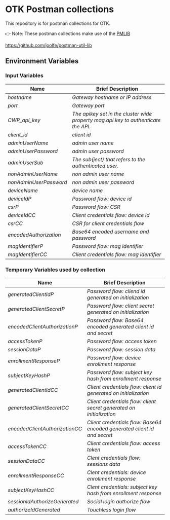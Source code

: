# OTK Postman collections
This repository is for postman collections for OTK.

:point_right: Note: These postman collections make use of the [PMLIB](https://joolfe.github.io/postman-util-lib/)

https://github.com/joolfe/postman-util-lib


## Environment Variables

### Input Variables

Name | Brief Description
----- | -----------------
*hostname* | *Gateway hostname or IP address*
*port* | *Gateway port*
*CWP_api_key* | *The apikey set in the cluster wide property mag.api.key to authenticate the API.*
*client_id* | *client id*
*adminUserName* | *admin user name*
*adminUserPassword* | *admin user password*
*adminUserSub* | *The sub(ject) that refers to the authenticated user.*
*nonAdminUserName* | *non admin user name*
*nonAdminUserPassword* | *non admin user password*
*deviceName* | *device name*
*deviceIdP* | *Password flow: device id*
*csrP* | *Password flow: CSR*
*deviceIdCC* | *Client credentials flow: device id*
*csrCC* | *CSR for client credentials flow*
*encodedAuthorization* | *Base64 encoded username and password*
*magIdentifierP* | *Password flow: mag identifier*
*magIdentifierCC* | *Client credentials flow: mag identifier*

### Temporary Variables used by collection

Name | Brief Description
----- | -----------------
*generatedClientIdP* | *Password flow: cliend id generated on initialization*
*generatedClientSecretP* | *Password flow: client secret generated on initialization*
*encodedClientAuthorizationP* | *Password flow: Base64 encoded generated client id and secret*
*accessTokenP* | *Password flow: access token*
*sessionDataP* | *Password flow: session data*
*enrollmentResponseP* | *Password flow: device enrollment response*
*subjectKeyHashP* | *Password flow: subject key hash from enrollment response*
*generatedClientIdCC* | *Client credentials flow: client id generated on initialization*
*generatedClientSecretCC* | *Client credentials flow: client secret generated on initialization*
*encodedClientAuthorizationCC* | *Client credentials flow: Base64 encoded generated client id and secret*
*accessTokenCC* | *Client credentials flow: access token*
*sessionDataCC* | *Clent credentials flow: sessions data*
*enrollmentResponseCC* | *Clent credentials: device enrollment response*
*subjectKeyHashCC* | *Clent credentials: subject key hash from enrollment response*
*sessionIdAuthorizeGenerated*  | *Social login authorize flow*
*authorizeIdGenerated* | *Touchless login flow*
